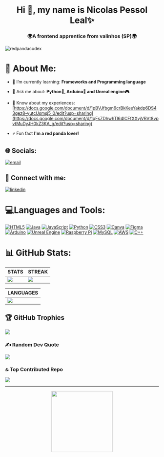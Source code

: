 <h1 align="center">Hi 👋, my name is Nicolas Pessol Leal✨</h1>
<h3 align="center">🌍A frontend apprentice from valinhos (SP)🌍</h3>

<p align="left"> <img src="https://komarev.com/ghpvc/?username=redpandacodex&label=Profile%20views&color=FF5C00&style=flat" alt="redpandacodex" /> </p>

# 💫 About Me:

- 🌱 I’m currently learning: **Frameworks and Programming language**

- 💬 Ask me about: **Python🐍, Arduino🤖 and Unreal engine🎮**

- 📄 Know about my experiences: [https://docs.google.com/document/d/1pBVJfbgm6crBkKeeYakdp6DS43gez8-yutcUsmsj5_0/edit?usp=sharing](https://docs.google.com/document/d/1qFsZDhwhTl64ICFfXXvjVRVt8vpvtMuDyJH0kZ3KA_g/edit?usp=sharing)

- ⚡ Fun fact **I'm a red panda lover!**

## 🌐 Socials:
[![email](https://img.shields.io/badge/Gmail-EA4335?logo=gmail&logoColor=white&style=for-the-badge)](mailto:nicolasadrianpessol@gmail.com)

## 🤝 Connect with me:
[![linkedin](	https://img.shields.io/badge/LinkedIn-0A66C2?logo=linkedin&logoColor=white&style=for-the-badge)](https://www.linkedin.com/in/nicolas-adrian-pessol-leal-854439270/)

# 💻Languages and Tools:
[![HTML5](https://img.shields.io/badge/html5-%23E34F26.svg?style=for-the-badge&logo=html5&logoColor=white)](https://developer.mozilla.org/pt-BR/docs/Web/HTML) [![Java](https://img.shields.io/badge/java-%23ED8B00.svg?style=for-the-badge&logo=openjdk&logoColor=white)](https://www.oracle.com/br/java/) [![JavaScript](https://img.shields.io/badge/javascript-%23323330.svg?style=for-the-badge&logo=javascript&logoColor=%23F7DF1E)](https://developer.mozilla.org/pt-BR/docs/Web/JavaScript) [![Python](https://img.shields.io/badge/python-3670A0?style=for-the-badge&logo=python&logoColor=ffdd54)](https://www.python.org/) [![CSS3](https://img.shields.io/badge/css3-%231572B6.svg?style=for-the-badge&logo=css3&logoColor=white)](https://developer.mozilla.org/pt-BR/docs/Web/CSS) [![Canva](https://img.shields.io/badge/Canva-%2300C4CC.svg?style=for-the-badge&logo=Canva&logoColor=white)](https://www.canva.com/pt_br/) [![Figma](https://img.shields.io/badge/figma-%23F24E1E.svg?style=for-the-badge&logo=figma&logoColor=white)](https://www.figma.com/pt-br/) [![Arduino](https://img.shields.io/badge/-Arduino-00979D?style=for-the-badge&logo=Arduino&logoColor=white)](https://www.arduino.cc/) [![Unreal Engine](https://img.shields.io/badge/unrealengine-%23313131.svg?style=for-the-badge&logo=unrealengine&logoColor=white)](https://www.unrealengine.com/pt-BR) [![Raspberry Pi](https://img.shields.io/badge/-Raspberry_Pi-C51A4A?style=for-the-badge&logo=Raspberry-Pi)](https://www.raspberrypi.com/) [![MySQL](https://img.shields.io/badge/mysql-4479A1.svg?style=for-the-badge&logo=mysql&logoColor=white)](https://www.mysql.com/) [![AWS](https://img.shields.io/badge/AWS-%23FF9900.svg?style=for-the-badge&logo=amazon-aws&logoColor=white)](https://aws.amazon.com/pt/free/?trk=ca1f5106-3c80-477a-93fd-1a3cea264b5c&sc_channel=ps&ef_id=CjwKCAjwkvbEBhApEiwAKUz6--d0yLi7Qklsqb28-MNmc8I0dmoZfEwZ_kTYpZYrw0zlwTuiDKV2GRoCItQQAvD_BwE:G:s&s_kwcid=AL!4422!3!561843094929!e!!g!!aws!15278604629!130587771740&gad_campaignid=15278604629&gbraid=0AAAAADjHtp8STKUrvwLk-0lNoz1ggiQv-&gclid=CjwKCAjwkvbEBhApEiwAKUz6--d0yLi7Qklsqb28-MNmc8I0dmoZfEwZ_kTYpZYrw0zlwTuiDKV2GRoCItQQAvD_BwE) [![C++](https://img.shields.io/badge/c++-%2300599C.svg?style=for-the-badge&logo=c%2B%2B&logoColor=white)](https://cplusplus.com/)

# 📊 GitHub Stats:
<div style="border: none;", align="center">

| STATS | STREAK |
| ------------ | ------------- |
| ![](https://github-readme-stats.vercel.app/api?username=RedPandaCodex&theme=great-gatsby&hide_border=false&include_all_commits=true&count_private=true)<br/> | ![](https://nirzak-streak-stats.vercel.app/?user=RedPandaCodex&theme=great-gatsby&hide_border=false)<br/> |
</div>

<div style="border: none;", align="center">

| LANGUAGES |
| ------------ |
| ![](https://github-readme-stats.vercel.app/api/top-langs/?username=RedPandaCodex&theme=great-gatsby&hide_border=false&include_all_commits=true&count_private=true&layout=compact) |
</div>

## 🏆 GitHub Trophies
![](https://github-profile-trophy.vercel.app/?username=RedPandaCodex&theme=radical&no-frame=false&no-bg=false&margin-w=4)

### ✍️ Random Dev Quote
![](https://quotes-github-readme.vercel.app/api?type=horizontal&theme=radical)

### 🔝 Top Contributed Repo
![](https://github-contributor-stats.vercel.app/api?username=RedPandaCodex&limit=5&theme=synthwave&combine_all_yearly_contributions=true)

---
<div align="center">
  <img height="200" src="https://usagif.com/wp-content/uploads/2022/4hv9xm/red-panda-44.gif"  />
</div>

###
